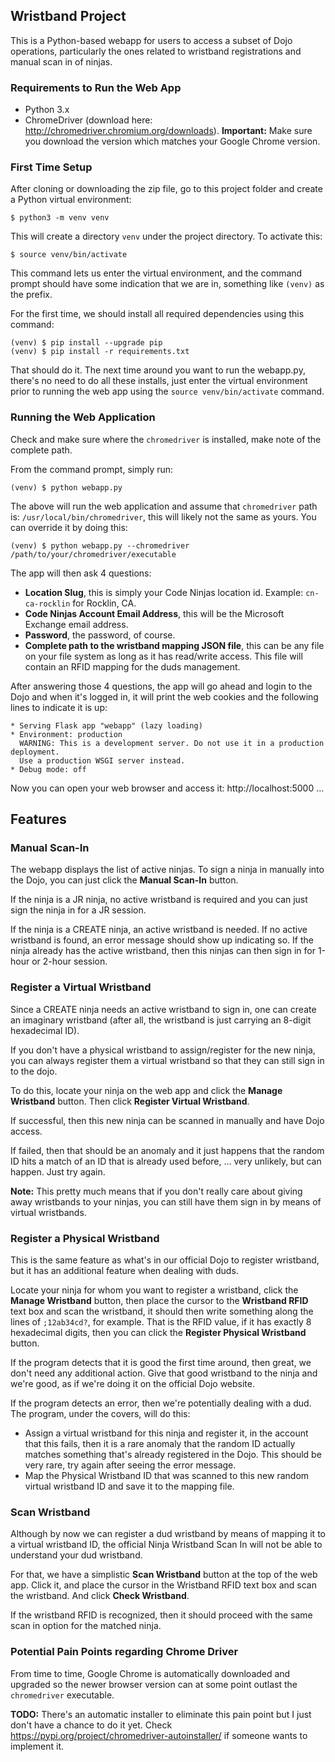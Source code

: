 ## Wristband Project ##

This is a Python-based webapp for users to access a subset of Dojo operations, particularly the ones related to wristband registrations and manual scan in of ninjas.

### Requirements to Run the Web App ###
* Python 3.x
* ChromeDriver (download here: http://chromedriver.chromium.org/downloads).  **Important:** Make sure you download the version which matches your Google Chrome version.

### First Time Setup ###
After cloning or downloading the zip file, go to this project folder and create a Python virtual environment:

    $ python3 -m venv venv

This will create a directory `venv` under the project directory.  To activate this:

    $ source venv/bin/activate

This command lets us enter the virtual environment, and the command prompt should have some indication that we are in, something like `(venv)` as the prefix.

For the first time, we should install all required dependencies using this command:

    (venv) $ pip install --upgrade pip
    (venv) $ pip install -r requirements.txt

That should do it.  The next time around you want to run the webapp.py, there's no need to do all these installs, just enter the virtual environment prior to running the web app using the `source venv/bin/activate` command.

### Running the Web Application ###
Check and make sure where the `chromedriver` is installed, make note of the complete path.

From the command prompt, simply run:

    (venv) $ python webapp.py

The above will run the web application and assume that `chromedriver` path is: `/usr/local/bin/chromedriver`, this will likely not the same as yours.  You can override it by doing this:

    (venv) $ python webapp.py --chromedriver /path/to/your/chromedriver/executable


The app will then ask 4 questions:
* **Location Slug**, this is simply your Code Ninjas location id.  Example: `cn-ca-rocklin` for Rocklin, CA.
* **Code Ninjas Account Email Address**, this will be the Microsoft Exchange email address.
* **Password**, the password, of course.
* **Complete path to the wristband mapping JSON file**, this can be any file on your file system as long as it has read/write access.  This file will contain an RFID mapping for the duds management.

After answering those 4 questions, the app will go ahead and login to the Dojo and when it's logged in, it will print the web cookies and the following lines to indicate it is up:

    * Serving Flask app "webapp" (lazy loading)
    * Environment: production
      WARNING: This is a development server. Do not use it in a production deployment.
      Use a production WSGI server instead.
    * Debug mode: off

Now you can open your web browser and access it: http://localhost:5000 ...

## Features
### Manual Scan-In ###
The webapp displays the list of active ninjas.  To sign a ninja in manually into the Dojo, you can just click the **Manual Scan-In** button.

If the ninja is a JR ninja, no active wristband is required and you can just sign the ninja in for a JR session.

If the ninja is a CREATE ninja, an active wristband is needed.  If no active wristband is found, an error message should show up indicating so.  If the ninja already has the active wristband, then this ninjas can then sign in for 1-hour or 2-hour session.

### Register a Virtual Wristband ###
Since a CREATE ninja needs an active wristband to sign in, one can create an imaginary wristband (after all, the wristband is just carrying an 8-digit hexadecimal ID).

If you don't have a physical wristband to assign/register for the new ninja, you can always register them a virtual wristband so that they can still sign in to the dojo.

To do this, locate your ninja on the web app and click the **Manage Wristband** button.  Then click **Register Virtual Wristband**.

If successful, then this new ninja can be scanned in manually and have Dojo access.

If failed, then that should be an anomaly and it just happens that the random ID hits a match of an ID that is already used before, ... very unlikely, but can happen.  Just try again.

**Note:** This pretty much means that if you don't really care about giving away wristbands to your ninjas, you can still have them sign in by means of virtual wristbands.

### Register a Physical Wristband ###
This is the same feature as what's in our official Dojo to register wristband, but it has an additional feature when dealing with duds.

Locate your ninja for whom you want to register a wristband, click the **Manage Wristband** button, then place the cursor to the **Wristband RFID** text box and scan the wristband, it should then write something along the lines of `;12ab34cd?`, for example.  That is the RFID value, if it has exactly 8 hexadecimal digits, then you can click the **Register Physical Wristband** button.

If the program detects that it is good the first time around, then great, we don't need any additional action.  Give that good wristband to the ninja and we're good, as if we're doing it on the official Dojo website.

If the program detects an error, then we're potentially dealing with a dud.  The program, under the covers, will do this:
* Assign a virtual wristband for this ninja and register it, in the account that this fails, then it is a rare anomaly that the random ID actually matches something that's already registered in the Dojo.  This should be very rare, try again after seeing the error message.
* Map the Physical Wristband ID that was scanned to this new random virtual wristband ID and save it to the mapping file.

### Scan Wristband ###
Although by now we can register a dud wristband by means of mapping it to a virtual wristband ID, the official Ninja Wristband Scan In will not be able to understand your dud wristband.

For that, we have a simplistic **Scan Wristband** button at the top of the web app.  Click it, and place the cursor in the Wristband RFID text box and scan the wristband.  And click **Check Wristband**.

If the wristband RFID is recognized, then it should proceed with the same scan in option for the matched ninja.

### Potential Pain Points regarding Chrome Driver ###
From time to time, Google Chrome is automatically downloaded and upgraded so the newer browser version can at some point outlast the `chromedriver` executable.

**TODO:**  There's an automatic installer to eliminate this pain point but I just don't have a chance to do it yet.  Check https://pypi.org/project/chromedriver-autoinstaller/ if someone wants to implement it.
